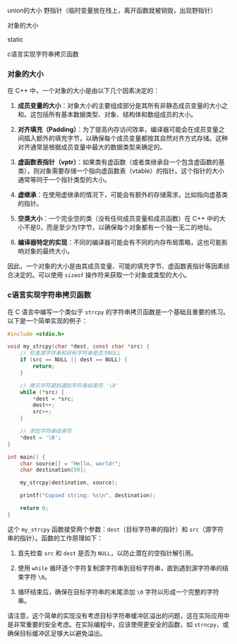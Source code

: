 
union的大小
野指针（临时变量放在栈上，离开函数就被销毁，出现野指针）

对象的大小

static

c语言实现字符串拷贝函数






### 对象的大小
在 C++ 中，一个对象的大小是由以下几个因素决定的：

1. **成员变量的大小**：对象大小的主要组成部分是其所有非静态成员变量的大小之和。这包括所有基本数据类型、对象、结构体和数组成员的大小。

2. **对齐填充（Padding）**：为了提高内存访问效率，编译器可能会在成员变量之间插入额外的填充字节，以确保每个成员变量都按其自然对齐方式存储。这种对齐通常是根据成员变量中最大的数据类型来确定的。

3. **虚函数表指针（vptr）**：如果类有虚函数（或者类继承自一个包含虚函数的基类），则对象需要存储一个指向虚函数表（vtable）的指针。这个指针的大小通常等同于一个指针类型的大小。

4. **虚继承**：在使用虚继承的情况下，可能会有额外的存储需求，比如指向虚基类的指针。

5. **空类大小**：一个完全空的类（没有任何成员变量和成员函数）在 C++ 中的大小不是0，而是至少为1字节，以确保每个对象都有一个独一无二的地址。

6. **编译器特定的实现**：不同的编译器可能会有不同的内存布局策略，这也可能影响对象的最终大小。

因此，一个对象的大小是由其成员变量、可能的填充字节、虚函数表指针等因素综合决定的。可以使用 `sizeof` 操作符来获取一个对象或类型的大小。


### c语言实现字符串拷贝函数
在 C 语言中编写一个类似于 `strcpy` 的字符串拷贝函数是一个基础且重要的练习。以下是一个简单实现的例子：

```c
#include <stdio.h>

void my_strcpy(char *dest, const char *src) {
    // 检查源字符串和目标字符串是否为NULL
    if (src == NULL || dest == NULL) {
        return;
    }

    // 拷贝字符直到遇到字符串结束符 '\0'
    while (*src) {
        *dest = *src;
        dest++;
        src++;
    }

    // 添加字符串结束符
    *dest = '\0';
}

int main() {
    char source[] = "Hello, world!";
    char destination[50];

    my_strcpy(destination, source);

    printf("Copied string: %s\n", destination);

    return 0;
}
```

这个 `my_strcpy` 函数接受两个参数：`dest`（目标字符串的指针）和 `src`（源字符串的指针）。函数的工作原理如下：

1. 首先检查 `src` 和 `dest` 是否为 `NULL`，以防止潜在的空指针解引用。

2. 使用 `while` 循环逐个字符复制源字符串到目标字符串，直到遇到源字符串的结束字符 `\0`。

3. 循环结束后，确保在目标字符串的末尾添加 `\0` 字符以形成一个完整的字符串。

请注意，这个简单的实现没有考虑目标字符串缓冲区溢出的问题，这在实际应用中是非常重要的安全考虑。在实际编程中，应该使用更安全的函数，如 `strncpy`，或确保目标缓冲区足够大以避免溢出。